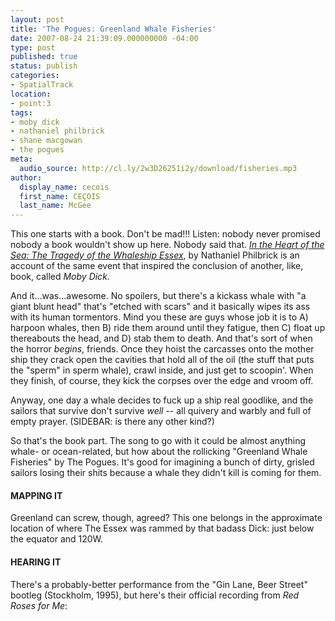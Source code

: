 ```yaml
---
layout: post
title: 'The Pogues: Greenland Whale Fisheries'
date: 2007-08-24 21:39:09.000000000 -04:00
type: post
published: true
status: publish
categories:
- SpatialTrack
location:
- point:3
tags:
- moby dick
- nathaniel philbrick
- shane macgowan
- the pogues
meta:
  audio_source: http://cl.ly/2w3D26251i2y/download/fisheries.mp3
author:
  display_name: cecois
  first_name: CEÇOIS
  last_name: McGee
---
```


This one starts with a book. Don't be mad!!! Listen: nobody never promised nobody a book wouldn't show up here. Nobody said that. <a href="http://www.amazon.com/Heart-Sea-Tragedy-Whaleship-Essex/dp/0141001828"><em>In the Heart of the Sea: The Tragedy of the Whaleship Essex</em></a>, by Nathaniel Philbrick is an account of the same event that inspired the conclusion of another, like, book, called <em>Moby Dick</em>.

 And it...was...awesome. No spoilers, but there's a kickass whale with "a giant blunt head" that's "etched with scars" and it basically wipes its ass with its human tormentors. Mind you these are guys whose job it is to A) harpoon whales, then B) ride them around until they fatigue, then C) float up thereabouts the head, and D) stab them to death. And that's sort of when the horror <em>begins</em>, friends. Once they hoist the carcasses onto the mother ship they crack open the cavities that hold all of the oil (the stuff that puts the "sperm" in sperm whale), crawl inside, and just get to scoopin'. When they finish, of course, they kick the corpses over the edge and vroom off.

Anyway, one day a whale decides to fuck up a ship real goodlike, and the sailors that survive don't survive <em>well</em> -- all quivery and warbly and full of empty prayer. (SIDEBAR: is there any other kind?)

So that's the book part. The song to go with it could be almost anything whale- or ocean-related, but how about the rollicking "Greenland Whale Fisheries" by The Pogues. It's good for imagining a bunch of dirty, grisled sailors losing their shits because a whale they didn't kill is coming for them.

#### MAPPING IT
Greenland can screw, though, agreed? This one belongs in the approximate location of where The Essex was rammed by that badass Dick: just below the equator and 120W.

#### HEARING IT
There's a probably-better performance from the "Gin Lane, Beer Street" bootleg (Stockholm, 1995), but here's their official recording from <em>Red Roses for Me</em>:

<!-- <iframe src="https://embed.spotify.com/?uri=spotify%3Atrack%3A7kAp9xBHBUni9n7O58c5Qx" width="400" height="180" frameborder="0" allowtransparency="true"></iframe> -->
